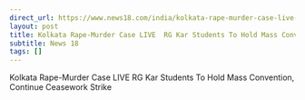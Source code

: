 ```yaml
---
direct_url: https://www.news18.com/india/kolkata-rape-murder-case-live-updates-rg-kar-medical-college-sanjay-roy-sandip-ghosh-financial-irregularity-test-news-26-august-2024-liveblog-9027662.html
layout: post
title: Kolkata Rape-Murder Case LIVE  RG Kar Students To Hold Mass Convention, Continue Ceasework Strike
subtitle: News 18
tags: []
---
```


Kolkata Rape-Murder Case LIVE  RG Kar Students To Hold Mass Convention, Continue Ceasework Strike
